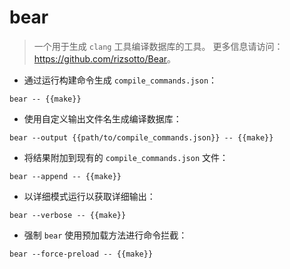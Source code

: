 # bear

> 一个用于生成 `clang` 工具编译数据库的工具。
> 更多信息请访问：<https://github.com/rizsotto/Bear>。

- 通过运行构建命令生成 `compile_commands.json`：

`bear -- {{make}}`

- 使用自定义输出文件名生成编译数据库：

`bear --output {{path/to/compile_commands.json}} -- {{make}}`

- 将结果附加到现有的 `compile_commands.json` 文件：

`bear --append -- {{make}}`

- 以详细模式运行以获取详细输出：

`bear --verbose -- {{make}}`

- 强制 `bear` 使用预加载方法进行命令拦截：

`bear --force-preload -- {{make}}`